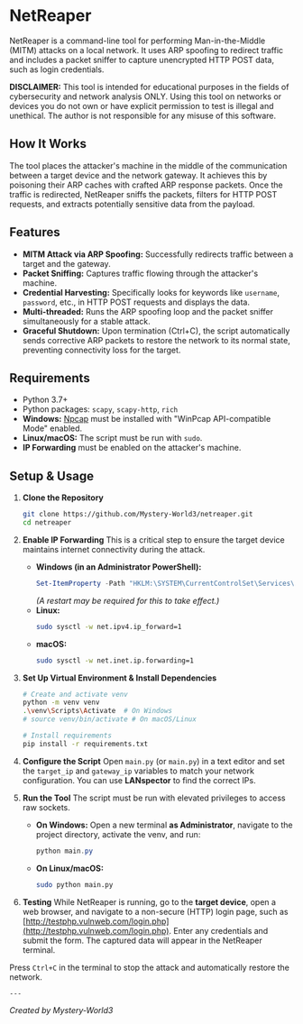 # NetReaper

NetReaper is a command-line tool for performing Man-in-the-Middle (MITM) attacks on a local network. It uses ARP spoofing to redirect traffic and includes a packet sniffer to capture unencrypted HTTP POST data, such as login credentials.

**DISCLAIMER:** This tool is intended for educational purposes in the fields of cybersecurity and network analysis ONLY. Using this tool on networks or devices you do not own or have explicit permission to test is illegal and unethical. The author is not responsible for any misuse of this software.

## How It Works

The tool places the attacker's machine in the middle of the communication between a target device and the network gateway. It achieves this by poisoning their ARP caches with crafted ARP response packets. Once the traffic is redirected, NetReaper sniffs the packets, filters for HTTP POST requests, and extracts potentially sensitive data from the payload.

## Features

-   **MITM Attack via ARP Spoofing:** Successfully redirects traffic between a target and the gateway.
-   **Packet Sniffing:** Captures traffic flowing through the attacker's machine.
-   **Credential Harvesting:** Specifically looks for keywords like `username`, `password`, etc., in HTTP POST requests and displays the data.
-   **Multi-threaded:** Runs the ARP spoofing loop and the packet sniffer simultaneously for a stable attack.
-   **Graceful Shutdown:** Upon termination (Ctrl+C), the script automatically sends corrective ARP packets to restore the network to its normal state, preventing connectivity loss for the target.

## Requirements

-   Python 3.7+
-   Python packages: `scapy`, `scapy-http`, `rich`
-   **Windows:** [Npcap](https://npcap.com/) must be installed with "WinPcap API-compatible Mode" enabled.
-   **Linux/macOS:** The script must be run with `sudo`.
-   **IP Forwarding** must be enabled on the attacker's machine.

## Setup & Usage

1.  **Clone the Repository**
    ```bash
    git clone https://github.com/Mystery-World3/netreaper.git
    cd netreaper
    ```

2.  **Enable IP Forwarding**
    This is a critical step to ensure the target device maintains internet connectivity during the attack.
    -   **Windows (in an Administrator PowerShell):**
        ```powershell
        Set-ItemProperty -Path "HKLM:\SYSTEM\CurrentControlSet\Services\Tcpip\Parameters" -Name "IPEnableRouter" -Value 1
        ```
        *(A restart may be required for this to take effect.)*
    -   **Linux:**
        ```bash
        sudo sysctl -w net.ipv4.ip_forward=1
        ```
    -   **macOS:**
        ```bash
        sudo sysctl -w net.inet.ip.forwarding=1
        ```

3.  **Set Up Virtual Environment & Install Dependencies**
    ```bash
    # Create and activate venv
    python -m venv venv
    .\venv\Scripts\Activate  # On Windows
    # source venv/bin/activate # On macOS/Linux

    # Install requirements
    pip install -r requirements.txt
    ```

4.  **Configure the Script**
    Open `main.py` (or `main.py`) in a text editor and set the `target_ip` and `gateway_ip` variables to match your network configuration. You can use **LANspector** to find the correct IPs.

5.  **Run the Tool**
    The script must be run with elevated privileges to access raw sockets.
    -   **On Windows:** Open a new terminal **as Administrator**, navigate to the project directory, activate the venv, and run:
        ```powershell
        python main.py
        ```
    -   **On Linux/macOS:**
        ```bash
        sudo python main.py
        ```

6.  **Testing**
    While NetReaper is running, go to the **target device**, open a web browser, and navigate to a non-secure (HTTP) login page, such as [http://testphp.vulnweb.com/login.php](http://testphp.vulnweb.com/login.php). Enter any credentials and submit the form. The captured data will appear in the NetReaper terminal.

Press `Ctrl+C` in the terminal to stop the attack and automatically restore the network.

    ---

*Created by Mystery-World3*

